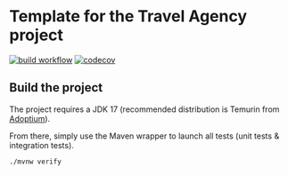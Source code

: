 # Template for the Travel Agency project

[![build workflow](https://github.com/zahra-khf/travel_agency/actions/workflows/build.yml/badge.svg)](https://github.com/zahra-khf/travel_agency/actions)
[![codecov](https://codecov.io/gh/zahra-khf/travel_agency/branch/main/graph/badge.svg)](https://codecov.io/gh/zahra-khf/travel_agency)

## Build the project

The project requires a JDK 17 (recommended distribution is Temurin from [Adoptium](https://adoptium.net/)).

From there, simply use the Maven wrapper to launch all tests (unit tests & integration tests).

`./mvnw verify`
